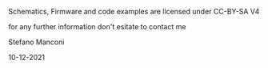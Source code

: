 Schematics, Firmware and code examples are licensed under CC-BY-SA V4

for any further information don't esitate to contact me 


Stefano Manconi

10-12-2021

